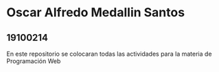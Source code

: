 # Oscar Alfredo Medallin Santos 
## 19100214

En este repositorio se colocaran todas las actividades para la materia de Programación Web
